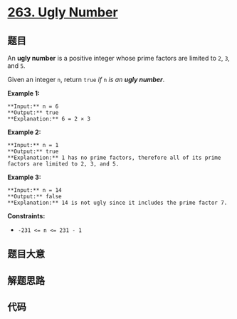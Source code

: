 # [263. Ugly Number](https://leetcode.com/problems/ugly-number)

## 题目

An **ugly number** is a positive integer whose prime factors are limited to
`2`, `3`, and `5`.

Given an integer `n`, return `true` _if_ `n` _is an **ugly number**_.



**Example 1:**

    
    
    **Input:** n = 6
    **Output:** true
    **Explanation:** 6 = 2 × 3
    

**Example 2:**

    
    
    **Input:** n = 1
    **Output:** true
    **Explanation:** 1 has no prime factors, therefore all of its prime factors are limited to 2, 3, and 5.
    

**Example 3:**

    
    
    **Input:** n = 14
    **Output:** false
    **Explanation:** 14 is not ugly since it includes the prime factor 7.
    



**Constraints:**

  * `-231 <= n <= 231 - 1`


## 题目大意

## 解题思路

## 代码

```javascript

```
